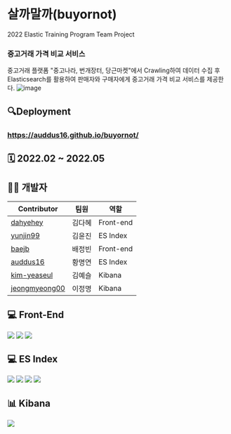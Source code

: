 # 살까말까(buyornot)
2022 Elastic Training Program Team Project
### 중고거래 가격 비교 서비스
중고거래 플랫폼 "중고나라, 번개장터, 당근마켓"에서 Crawling하여 데이터 수집 후 Elasticsearch를 활용하여 판매자와 구매자에게 중고거래 가격 비교 서비스를 제공한다. 
![image](https://user-images.githubusercontent.com/59945024/187596643-81f00b39-d1d4-46de-be1a-13c607655f1c.png)
## 🔍Deployment
### https://auddus16.github.io/buyornot/

## 🗓️ 2022.02 ~ 2022.05

## 👩‍💻 개발자

| Contributor                             | 팀원   | 역할          
|----------------------------------------| ------ | -----------------
| [dahyehey](https://github.com/dahyehey)| 김다혜 | Front-end         
| [yunjin99](https://github.com/yunjin99) | 김윤진 | ES Index 
| [baejb](https://github.com/baejb)| 배정빈 | Front-end         
| [auddus16](https://github.com/auddus16)| 황명연 | ES Index
| [kim-yeaseul](https://github.com/kim-yeaseul)| 김예슬 | Kibana
| [jeongmyeong00](https://github.com/jeongmyeong00) | 이정명 | Kibana

## 💻 Front-End
<img src="https://img.shields.io/badge/HTML5-E34F26?style=flat&logo=HTML5&logoColor=white"/> <img src="https://img.shields.io/badge/CSS-1572B6?style=flat&logo=CSS3&logoColor=white"/> <img src="https://img.shields.io/badge/JavaScript-F7DF1E?style=flat&logo=JavaScript&logoColor=white"/>
## 💻 ES Index 
<img src="https://img.shields.io/badge/Python-3776AB?style=flat&logo=Python&logoColor=white"/> <img src="https://img.shields.io/badge/Elastic-005571?style=flat&logo=Elastic&logoColor=white"/> <img src="https://img.shields.io/badge/Elastic%20Cloud-005571?style=flat&logo=Elastic%20Cloud&logoColor=white"/> <img src="https://img.shields.io/badge/Elasticsearch-005571?style=flat&logo=Elasticsearch&logoColor=white"/>
## 📊 Kibana
<img src="https://img.shields.io/badge/Kibana-005571?style=flat&logo=Kibana&logoColor=white"/>
